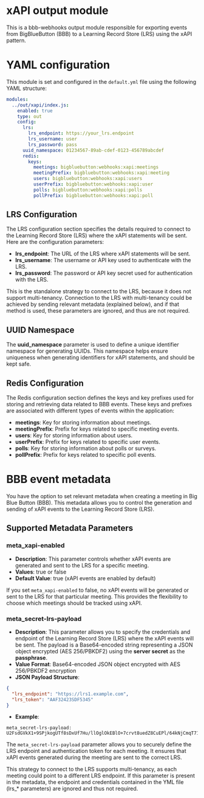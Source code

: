 # xAPI output module
This is a bbb-webhooks output module responsible for exporting events from BigBlueButton (BBB) to a Learning Record Store (LRS) using the xAPI pattern.

# YAML configuration
This module is set and configured in the `default.yml` file using the following YAML structure:

```yml
modules:
  ../out/xapi/index.js:
    enabled: true
    type: out
    config:
      lrs:
        lrs_endpoint: https://your_lrs.endpoint
        lrs_username: user
        lrs_password: pass
      uuid_namespace: 01234567-89ab-cdef-0123-456789abcdef
      redis:
        keys:
          meetings: bigbluebutton:webhooks:xapi:meetings
          meetingPrefix: bigbluebutton:webhooks:xapi:meeting
          users: bigbluebutton:webhooks:xapi:users
          userPrefix: bigbluebutton:webhooks:xapi:user
          polls: bigbluebutton:webhooks:xapi:polls
          pollPrefix: bigbluebutton:webhooks:xapi:poll
```
## LRS Configuration
The LRS configuration section specifies the details required to connect to the Learning Record Store (LRS) where the xAPI statements will be sent. Here are the configuration parameters:

- **lrs_endpoint**: The URL of the LRS where xAPI statements will be sent.
- **lrs_username**: The username or API key used to authenticate with the LRS.
- **lrs_password**: The password or API key secret used for authentication with the LRS.

This is the standalone strategy to connect to the LRS, because it does not support multi-tenancy. Connection to the LRS with multi-tenancy could be achieved by sending relevant metadata (explained below), and if that method is used, these parameters are ignored, and thus are not required.

## UUID Namespace
The **uuid_namespace** parameter is used to define a unique identifier namespace for generating UUIDs. This namespace helps ensure uniqueness when generating identifiers for xAPI statements, and should be kept safe.

## Redis Configuration
The Redis configuration section defines the keys and key prefixes used for storing and retrieving data related to BBB events. These keys and prefixes are associated with different types of events within the application:

- **meetings**: Key for storing information about meetings.
- **meetingPrefix**: Prefix for keys related to specific meeting events.
- **users**: Key for storing information about users.
- **userPrefix**: Prefix for keys related to specific user events.
- **polls**: Key for storing information about polls or surveys.
- **pollPrefix**: Prefix for keys related to specific poll events.

# BBB event metadata
You have the option to set relevant metadata when creating a meeting in Big Blue Button (BBB). This metadata allows you to control the generation and sending of xAPI events to the Learning Record Store (LRS).

## Supported Metadata Parameters
### meta_xapi-enabled
- **Description**: This parameter controls whether xAPI events are generated and sent to the LRS for a specific meeting.
- **Values**: true or false
- **Default Value**: true (xAPI events are enabled by default)

If you set `meta_xapi-enabled` to false, no xAPI events will be generated or sent to the LRS for that particular meeting. This provides the flexibility to choose which meetings should be tracked using xAPI.

### meta_secret-lrs-payload
- **Description**: This parameter allows you to specify the credentials and endpoint of the Learning Record Store (LRS) where the xAPI events will be sent. The payload is a Base64-encoded string representing a JSON object encrypted (AES 256/PBKDF2) using the **server secret** as the **passphrase**.
- **Value Format**: Base64-encoded JSON object encrypted with AES 256/PBKDF2 encryption
- **JSON Payload Structure**:
```json
{
  "lrs_endpoint": "https://lrs1.example.com",
  "lrs_token": "AAF32423SDF5345"
}
```
- **Example**:
```
meta_secret-lrs-payload: U2FsdGVkX1+9SPjkogUTf8sDxUf7Hu/llOglOkEBlO+7crvt8uedZ8CuEPl/64kNjCmqT71zIxNidELYEYJtUt/RXUiyz2mAvPCeVA3OLvdUX0z2lZOu6kRwwdqEekg2YqicUi5/HO/6AnXegSRXeQH0WReYtjbcxpPUpX/XxfU2yGxQqDgkMG2D2IVyBsJnxVdrOUBf75MFSe02JO++46YJJmsy/...
```

The `meta_secret-lrs-payload` parameter allows you to securely define the LRS endpoint and authentication token for each meeting. It ensures that xAPI events generated during the meeting are sent to the correct LRS.

This strategy to connect to the LRS supports multi-tenancy, as each meeting could point to a different LRS endpoint. If this parameter is present in the metadata, the endpoint and credentials contained in the YML file (lrs_* parameters) are ignored and thus not required.
